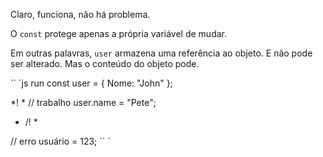 Claro, funciona, não há problema.

O `const` protege apenas a própria variável de mudar.

Em outras palavras, `user` armazena uma referência ao objeto. E não pode ser alterado. Mas o conteúdo do objeto pode.

`` `js run
const user = {
Nome: "John"
};

*! *
// trabalho
user.name = "Pete";
* /! *

// erro
usuário = 123;
`` `
